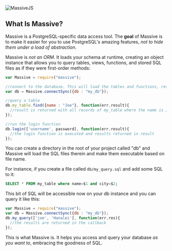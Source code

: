 ![MassiveJS](http://rob.conery.io/wp-content/uploads/2015/03/massive-logo.png)

## What Is Massive?

Massive is a PostgreSQL-specific data access tool. The **goal** of Massive is to make it easier for you to use PostgreSQL's amazing features, *not to hide them under a load of abstraction*.

Massive is *not an ORM*. It loads your schema at runtime, creating an object instance that allows you to query tables, views, functions, and stored SQL files as if they were first-order methods:

```js
var Massive = require("massive");

//connect to the database. This will load the tables and functions, returning them to the db instance
var db = Massive.connectSync({db : "my_db"});

//query a table
db.my_table.find({name : "Joe"}, function(err,result){
  //result is returned with all records of my_table where the name is Joe
});

//run the login function
db.login(['username', password], function(err,result){
  //the login function is executed and results returned in result
});

```

You can create a directory in the root of your project called "db" and Massive will load the SQL files therein and make them executable based on file name.

For instance, if you create a file called `db/my_query.sql` and add some SQL to it:

```sql
SELECT * FROM my_table where name=$1 and city=$2;
```

This bit of SQL will be accessible now on your db instance and you can query it like this:

```js
var Massive = require("massive");
var db = Massive.connectSync({db : "my_db"});
db.my_query(['joe', 'Hanalei'], function(err,res){
  //the results are returned in the callback
});

```

This is what Massive is. It helps you access and query your database *as you want to*, embracing the goodness of SQL.
